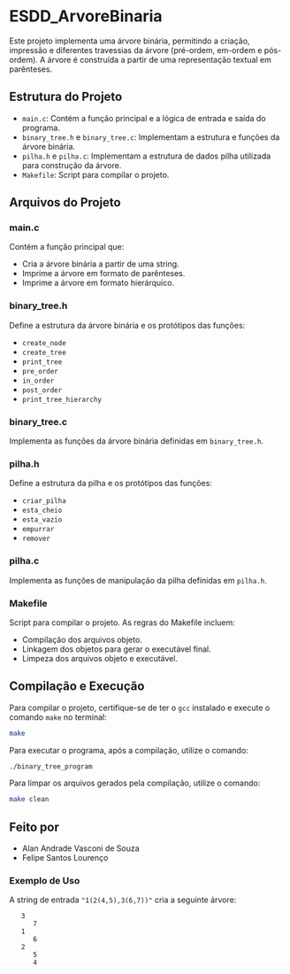# ESDD_ArvoreBinaria

Este projeto implementa uma árvore binária, permitindo a criação, impressão e diferentes travessias da árvore (pré-ordem, em-ordem e pós-ordem). A árvore é construída a partir de uma representação textual em parênteses.

## Estrutura do Projeto

- `main.c`: Contém a função principal e a lógica de entrada e saída do programa.
- `binary_tree.h` e `binary_tree.c`: Implementam a estrutura e funções da árvore binária.
- `pilha.h` e `pilha.c`: Implementam a estrutura de dados pilha utilizada para construção da árvore.
- `Makefile`: Script para compilar o projeto.

## Arquivos do Projeto

### main.c

Contém a função principal que:
- Cria a árvore binária a partir de uma string.
- Imprime a árvore em formato de parênteses.
- Imprime a árvore em formato hierárquico.

### binary_tree.h

Define a estrutura da árvore binária e os protótipos das funções:
- `create_node`
- `create_tree`
- `print_tree`
- `pre_order`
- `in_order`
- `post_order`
- `print_tree_hierarchy`

### binary_tree.c

Implementa as funções da árvore binária definidas em `binary_tree.h`.

### pilha.h

Define a estrutura da pilha e os protótipos das funções:
- `criar_pilha`
- `esta_cheio`
- `esta_vazio`
- `empurrar`
- `remover`

### pilha.c

Implementa as funções de manipulação da pilha definidas em `pilha.h`.

### Makefile

Script para compilar o projeto. As regras do Makefile incluem:
- Compilação dos arquivos objeto.
- Linkagem dos objetos para gerar o executável final.
- Limpeza dos arquivos objeto e executável.

## Compilação e Execução

Para compilar o projeto, certifique-se de ter o `gcc` instalado e execute o comando `make` no terminal:

```sh
make
```

Para executar o programa, após a compilação, utilize o comando:

```sh
./binary_tree_program
```

Para limpar os arquivos gerados pela compilação, utilize o comando:

```sh
make clean
```

## Feito por

- Alan Andrade Vasconi de Souza
- Felipe Santos Lourenço


### Exemplo de Uso

A string de entrada `"1(2(4,5),3(6,7))"` cria a seguinte árvore:

```
   3
      7
   1
      6
   2
      5
      4
```


